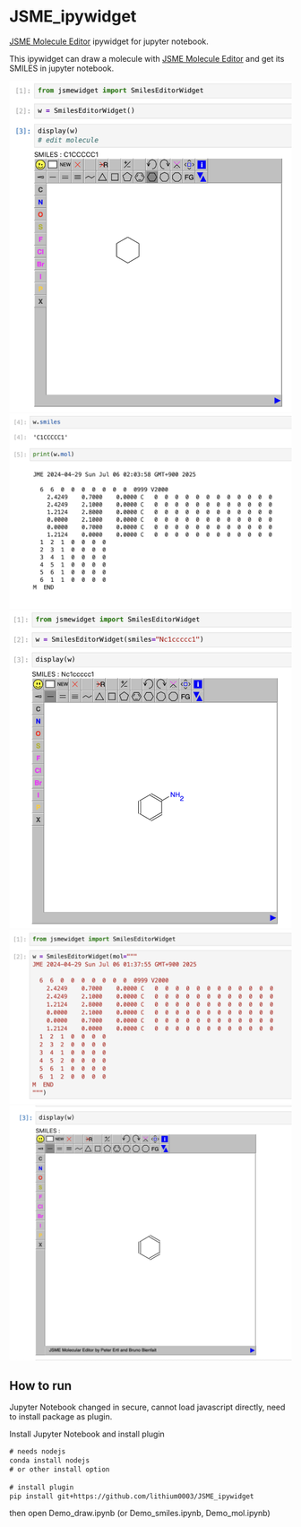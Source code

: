 # JSME_ipywidget
[JSME Molecule Editor][jsme] ipywidget for jupyter notebook.

This ipywidget can draw a molecule with [JSME Molecule Editor][jsme] and get its SMILES in jupyter notebook.

[jsme]:https://jsme-editor.github.io/

![demo image](https://github.com/lithium0003/JSME_ipywidget/blob/master/imgs/image2.png)
![demo image](https://github.com/lithium0003/JSME_ipywidget/blob/master/imgs/image3.png)
![demo image](https://github.com/lithium0003/JSME_ipywidget/blob/master/imgs/image4.png)
![demo image](https://github.com/lithium0003/JSME_ipywidget/blob/master/imgs/image5.png)
![demo image](https://github.com/lithium0003/JSME_ipywidget/blob/master/imgs/image6.png)

## How to run
Jupyter Notebook changed in secure, cannot load javascript directly, need to install package as plugin.

Install Jupyter Notebook and install plugin
```
# needs nodejs
conda install nodejs
# or other install option

# install plugin
pip install git+https://github.com/lithium0003/JSME_ipywidget
```

then open Demo_draw.ipynb (or Demo_smiles.ipynb, Demo_mol.ipynb)
